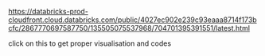 https://databricks-prod-cloudfront.cloud.databricks.com/public/4027ec902e239c93eaaa8714f173bcfc/2867770697587750/135505075537968/704701395391551/latest.html

click on this to get proper visualisation and codes
